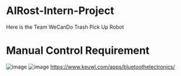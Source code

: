# AIRost-Intern-Project
Here is the Team WeCanDo Trash Pick Up Robot

# Manual Control Requirement
![image](https://github.com/user-attachments/assets/25f1d797-4a8e-4121-9e85-d7c0a8a1bd45)
![image](https://github.com/user-attachments/assets/5574e9c3-d051-4ce8-a0c8-8131608b62f0)
https://www.keuwl.com/apps/bluetoothelectronics/






